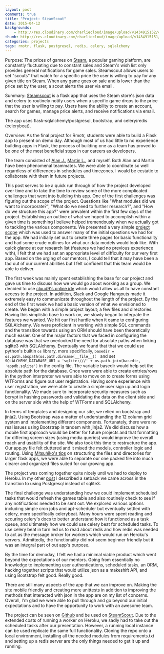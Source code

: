 ```yaml
---
layout: post
comments: true
title: "Project: SteamScout"
date: 2015-04-12
backgrounds:
    - http://res.cloudinary.com/charliecloud/image/upload/v1434915152/charblog/steamscount_bg.jpg
thumb: http://res.cloudinary.com/charliecloud/image/upload/v1434915151/charblog/steam_logo_thumb.png
categories: projects
tags: rmotr, flask, postgresql, redis, celery, sqlalchemy
---
```


Purpose: The prices of games on [Steam](http://store.steampowered.com/), a popular gaming platform, are
constantly fluctuating due to constant sales and Steam's wish list only provides general notifications
for game sales. Steamscout allows users to set "scouts" that watch for a specific price the user is willing
to pay for any given title on Steam. When any game goes on sale and is lower than the price set by the
user, a scout alerts the user via email.

Summary: [Steamscout](http://steamscout.herokuapp.com/) is a flask app that uses the Steam store's json data
and celery to routinely notify users when a specific game drops to the price that the user is willing to pay.
Users have the ability to create an account, search for games, manage price alerts, and receive notifications
via email.

The app uses flask-sqlalchemy/postgresql, bootstrap, and celery/redis (celerybeat).

Overview:
As the final project for Rmotr, students were able to build a Flask app to present on demo day. Although
most of us had little to no experience building apps in Flask, the process of building one as a team has proved
 to be one of the most beneficial steps in our careers as developers.

The team consisted of [Alan J.](https://github.com/AmaxJ), [Martin L.](https://github.com/Tremule), and myself.
Both Alan and Martin have been phenomenal teammates. We were able to coordinate so well regardless of differences
in schedules and timezones. I would be ecstatic to collaborate with them in future projects.

This post serves to be a quick run through of how the project developed over time and to take the time to
review some of the more complicated challenges that went into building this app. One of the first challenges
was figuring out the scope of the project. Questions like "What modules did we want to incorporate?",
"What do we need to further research?", and "How do we structure this app?" were prevalent within the first
few days of the project. Establishing an outline of what we hoped to accomplish within a given time is something
I believe helped tremendously when we actually got to tackling the various components. We presented a very
simple [project scope](https://docs.google.com/document/d/1qt_IZOc579Qe8HO5wrb--vzrk4acdOavfqp7vlH7crw/edit?usp=sharing)
which was used to answer many of the initial questions we had for the app. We had initially set out to create
three pages for basic functionality and had some crude outlines for what our data models would look like. With
quick glance at our research list (features we had no previous experience with), I felt that we had set an
appropriate level of difficulty for our very first app. Based on the urging of our mentors, I could tell that
it may have been a tad out of our current abilities but I felt confident that this team would be able to
deliver.

The first week was mainly spent establishing the base for our project and gave us time to discuss how we would go about
working as a group. We decided to use [cloud9's online ide](https://c9.io/) which would allow us all to have
constant access to the project. In addition, Slack and Google Hangouts made it extremely easy to communicate
throughout the length of the project. By the end of the first week we had a basic version of what we envisioned
to create. We began with a simple project layout; a few files and directories. Having this simplistic base to work
on, we slowly began to integrate the features we wanted. We hit our first hurdle when it came to configuring SQLAlchemy.
We were proficient in working with simple SQL commands and the transition towards using an ORM should have been
theoretically much easier. One of the major factors that we faced in configuring the database was that we
overlooked the need for absolute paths when linking sqlite3 with SQLAlchemy. Eventually we found that that we could use
python's builtin ```os``` library, more specifically, ```basedir = os.path.abspath(os.path.dirname(__file__))
``` and set ```SQLALCHEMY_DATABASE_URI = 'sqlite:///' + os.path.join(basedir, 'appdb.sqlite')``` in the
config file. The variable basedir would help set the absolute path for the database. Once were were able to
create entries/rows in the python interpreter we were able to move on to create forms using WTForms and figure out user
registration. Having some experience with user registration, we were able to create a simple user sign up
and login functionality. We made sure to incorporate security measures such as bcrypt in hashing passwords
and validating the data on the client side and on the server side with the help of WTForms and SQLAlchemy.

In terms of templates and designing our site, we relied on bootstrap and jinja2. Using Bootstrap was a matter
of understanding the 12 column grid system and implementing different components. Fortunately, there were no
real issues using Bootstrap in tandem with jinja2. We did discuss how a mobile first approach would be better
for future projects and that formatting for differing screen sizes (using media queries) would improve the
overall reach and usability of the site. We also took this time to restructure the app. Our app.py file felt
cluttered and it mixed the models, controller logic and routing. Using [Mitsuhiko's tips](https://github.com/mitsuhiko/flask/wiki/Large-app-how-to)
on structuring the files and directories for larger flask apps, we were able to separate our one packed file into
much clearer and organized files suited for our growing app.

The project was coming together quite nicely until we had to deploy to Heroku. In my other [post](http://charleschanlee.me/heroku-flask-setup/)
I described a setback we came across in the transition to using Postgresql instead of sqlite3.

The final challenge was understanding how we could implement scheduled tasks that would refresh the games
table and also routinely check to see if any notifications needed to be sent out. We explored various options
including simple cron jobs and apt-scheduler but eventually settled with celery, more specifically celerybeat.
Many hours were spent reading and scouring celery's docs to better understand how it functioned as a task queue,
and ultimately how we could use celery beat for scheduled tasks. To use celery beat in turn led us to read about
redis and how redis was needed to act as the message broker for workers which would run on Heroku's servers. Admittedly,
the functionality did not seem beginner friendly but it was an integral part of out app's purpose.

By the time for demoday, I felt we had a minimal viable product which went beyond the expectations of our mentors.
Going from essentially no knowledge to implementing user authentications, scheduled tasks, an ORM, hacking together
scripts that would utilize json as a makeshift API, and using Bootstrap felt good. Really good.

There are still many aspects of the app that we can improve on. Making the site mobile friendly and creating more
unittests in addition to improving the methods that interacted with json in the app are on my list of concerns. Overall, I'm glad we were
able to pull through and go beyond our initial expectations and to have the opportunity to work with an awesome
team.


The project can be seen on [Github](https://github.com/rmotr/002-pyp-demoday-g1) and be used on [SteamScout](http://steamscout.herokuapp.com/).
Due to the extended costs of running a worker on Heroku, we sadly had to take out the scheduled tasks after our
presentation. However, a running local instance can be used replicate the same full functionality. Cloning the repo
onto a local environment, installing all the needed modules from requirements.txt and setting up a redis server are
the only things needed to get it up and running.
